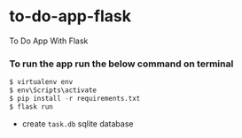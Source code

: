 # to-do-app-flask
To Do App With Flask

### To run the app run the below command on terminal

```python
$ virtualenv env
$ env\Scripts\activate
$ pip install -r requirements.txt
$ flask run
```

- create `task.db` sqlite database
